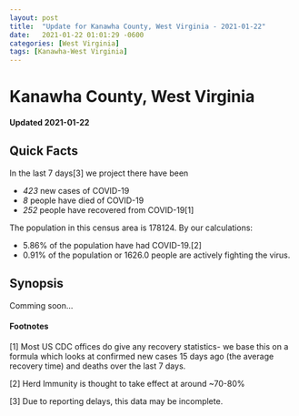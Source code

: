 ```yaml
---
layout: post
title:  "Update for Kanawha County, West Virginia - 2021-01-22"
date:   2021-01-22 01:01:29 -0600
categories: [West Virginia]
tags: [Kanawha-West Virginia]
---
```


# Kanawha County, West Virginia
#### Updated 2021-01-22

## Quick Facts

In the last 7 days[3] we project there have been
- *423* new cases of COVID-19
- *8* people have died of COVID-19
- *252* people have recovered from COVID-19[1]

The population in this census area is 178124. By our calculations:
- 5.86% of the population have had COVID-19.[2]
- 0.91% of the population or 1626.0 people are actively fighting the virus.

## Synopsis

Comming soon...


#### Footnotes

[1] Most US CDC offices do give any recovery statistics- we base this on a formula which looks at confirmed new cases
15 days ago (the average recovery time) and deaths over the last 7 days.

[2] Herd Immunity is thought to take effect at around ~70-80%

[3] Due to reporting delays, this data may be incomplete.
 
    